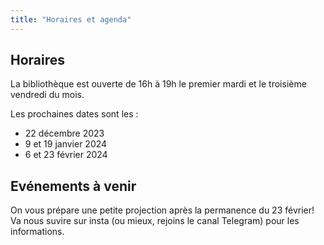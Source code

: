 ```yaml
---
title: "Horaires et agenda"
---
```


## Horaires

La bibliothèque est ouverte de 16h à 19h le premier mardi et le troisième vendredi du mois.

Les prochaines dates sont les :
- 22 décembre 2023
- 9 et 19 janvier 2024
- 6 et 23 février 2024

## Evénements à venir
On vous prépare une petite projection après la permanence du 23 février! Va nous suvire sur insta (ou mieux, rejoins le canal Telegram) pour les informations.
